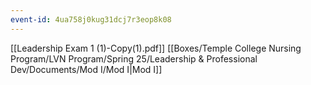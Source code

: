 ```yaml
---
event-id: 4ua758j0kug31dcj7r3eop8k08
---
```

[[Leadership Exam 1 (1)-Copy(1).pdf]]
[[Boxes/Temple College Nursing Program/LVN Program/Spring 25/Leadership & Professional Dev/Documents/Mod I/Mod I|Mod I]]
